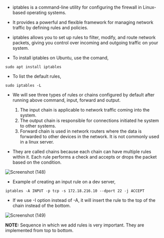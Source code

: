 * iptables is a command-line utility for configuring the firewall in Linux-based operating systems.

* It provides a powerful and flexible framework for managing network traffic by defining rules and policies.

* iptables allows you to set up rules to filter, modify, and route network packets, giving you control over incoming and outgoing traffic on your system. 

* To install iptables on Ubuntu, use the comand,

```
sudo apt install iptables
```

* To list the default rules,

```
sudo iptables -L
```

* We will see three types of rules or chains configured by default after running above command, input, forward and output. 

   1. The input chain is applicable to network traffic coming into the system. 
   2. The output chain is responsible for connections initiated he system to other systems. 
   3. Forward chain is used in network routers where the data is forwarded to other devices in the network. It is not commonly used in a linux server. 

* They are called chains because each chain can have multiple rules within it. Each rule performs a check and accepts or drops the packet based on the condition.



![Screenshot (148)](https://github.com/NavedtheDev/DevOps-Learnings/assets/98219227/39865ed9-ba8c-43fc-b84d-26657f949b43)



* Example of creating an input rule on a dev server,

```
iptables -A INPUT -p tcp -s 172.18.216.10 --dport 22 -j ACCEPT
```

* If we use -I option instead of -A, it will insert the rule to the top of the chain instead of the bottom. 

![Screenshot (149)](https://github.com/NavedtheDev/DevOps-Learnings/assets/98219227/c673311c-483e-41b0-a869-557382053e6b)



<b>NOTE:</b> Sequence in which we add rules is very important. They are implemented from top to bottom. 


















